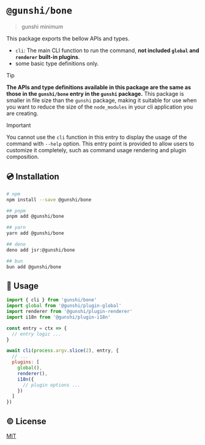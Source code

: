 # `@gunshi/bone`

> gunshi minimum

This package exports the bellow APIs and types.

- `cli`: The main CLI function to run the command, **not included `global` and `renderer` built-in plugins**.
- some basic type definitions only.

<!-- eslint-disable markdown/no-missing-label-refs -->

> [!TIP]
> **The APIs and type definitions available in this package are the same as those in the `gunshi/bone` entry in the `gunshi` package.**
> This package is smaller in file size than the `gunshi` package, making it suitable for use when you want to reduce the size of the `node_modules` in your cli application you are creating.

> [!IMPORTANT]
> You cannot use the `cli` function in this entry to display the usage of the command with `--help` option.
> This entry point is provided to allow users to customize it completely, such as command usage rendering and plugin composition.

<!-- eslint-enable markdown/no-missing-label-refs -->

## 💿 Installation

```sh
# npm
npm install --save @gunshi/bone

## pnpm
pnpm add @gunshi/bone

## yarn
yarn add @gunshi/bone

## deno
deno add jsr:@gunshi/bone

## bun
bun add @gunshi/bone
```

## 🚀 Usage

```js
import { cli } from 'gunshi/bone'
import global from '@gunshi/plugin-global'
import renderer from '@gunshi/plugin-renderer'
import i18n from '@gunshi/plugin-i18n'

const entry = ctx => {
  // entry logic ...
}

await cli(process.argv.slice(2), entry, {
  // ...
  plugins: [
    global(),
    renderer(),
    i18n({
      // plugin options ...
    })
  ]
})
```

## ©️ License

[MIT](http://opensource.org/licenses/MIT)
